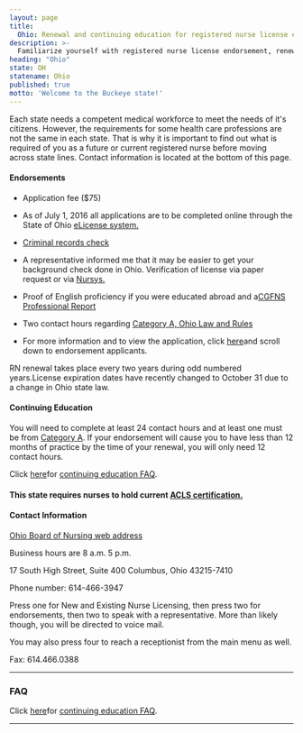 ```yaml
---
layout: page
title:
  Ohio: Renewal and continuing education for registered nurse license endorsement
description: >-
  Familiarize yourself with registered nurse license endorsement, renewal, and continuing education in Ohio. Stay informed and meet the necessary criteria for your nursing profession.
heading: "Ohio"
state: OH
statename: Ohio
published: true
motto: 'Welcome to the Buckeye state!'
---
```


Each state needs a competent medical workforce to meet the needs of it's
citizens. However, the requirements for some health care professions are
not the same in each state. That is why it is important to find out what
is required of you as a future or current registered nurse before moving
across state lines. Contact information is located at the bottom of this
page.

#### Endorsements

-   Application fee (\$75)

-   As of July 1, 2016 all applications are to be completed online
    through the State of Ohio [eLicense
    system.](https://elicense.ohio.gov/OH_CommunitiesLogin)

-   [Criminal records
    check](https://nursing.ohio.gov/wp-content/uploads/2019/07/CRC_Process.pdf)

-   A representative informed me that it may be easier to get your
    background check done in Ohio. Verification of license via paper
    request or via [Nursys.](https://www.nursys.com)

-   Proof of English proficiency if you were educated abroad and a[CGFNS
    Professional
    Report](https://www.cgfns.org/services/ces-professional-report/)

-   Two contact hours regarding [Category A, Ohio Law and
    Rules](https://codes.ohio.gov/oac/4723-14-03v1)

-   For more information and to view the application, click
    [here](https://www.nursing.ohio.gov/forms.htm#ExamEndorseForms)and
    scroll down to endorsement applicants.

RN renewal takes place every two years during odd numbered years.License
expiration dates have recently changed to October 31 due to a change in
Ohio state law.

#### Continuing Education

You will need to complete at least 24 contact hours and at least one
must be from [Category
A](https://codes.ohio.gov/oac/4723-14-03v1).
If your endorsement will cause you to have less than 12 months of
practice by the time of your renewal, you will only need 12 contact
hours.

Click [here](http://www.nursing.test.ohio.gov/PDFS/education/CE_FAQ.pdf)for
[continuing education
FAQ](http://www.nursing.test.ohio.gov/PDFS/education/CE_FAQ.pdf).

#### This state requires nurses to hold current [ACLS certification.](https://www.acls.net/ohio-acls-pals-bls.htm)

#### Contact Information

[Ohio Board of Nursing web address](https://www.nursing.ohio.gov/)

Business hours are 8 a.m. 5 p.m.

17 South High Street, Suite 400
Columbus, Ohio
43215-7410

Phone number: 614-466-3947

Press one for New and Existing Nurse Licensing, then press two for
endorsements, then two to speak with a representative. More than likely
though, you will be directed to voice mail.

You may also press four to reach a receptionist from the main menu as
well.

Fax: 614.466.0388

* * * * *

### FAQ

Click [here](http://www.nursing.test.ohio.gov/PDFS/education/CE_FAQ.pdf)for
[continuing education
FAQ](http://www.nursing.test.ohio.gov/PDFS/education/CE_FAQ.pdf).

* * * * *
